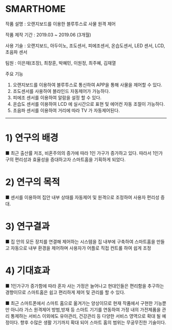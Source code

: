 # SMARTHOME

작품 설명 : 오랜지보드를 이용한 블루투스로 사물 원격 제어

작품 제작 기간 : 2019.03 ~ 2019.06 (3개월)

사용 기술 : 오랜지보드, 아두이노, 조도센서, 피에조센서, 온습도센서, LED 센서, LCD, 초음파 센서

팀원 : 이은채(조장), 최창훈, 박혜민, 이원정, 최주혜, 김재열

주요 기능
1. 오랜지보드를 이용하여 블루투스로 통신하여 APP을 통해 사물을 제어할 수 있다.
2. 조도센서를 사용하여 블라인드 자동제어가 가능하다.
3. 피에조 센서를 이용하여 알람을 설정 할 수 있다.
4. 온습도 센서를 이용하여 LCD 에 실시간으로 표현 및 에어컨 자동 조절이 가능하다.
5. 초음파 센서를 이용하여 거리에 따라 TV 가 자동제어된다.
-------------------------------------------------------------

# 1) 	연구의 배경

■   최근 출산률 저조, 비혼주의의 증가에 따라 1인 가구가 증가하고 있다. 
따라서 1인가구의 편리성과 효율성을 증대하고자 스마트홈을 기획하게 되었다.

# 2) 	연구의 목적

■  센서를 이용하여 집안 내부 상태를 자동제어 및 원격으로 조정하여 사용자 편리성 증대.

# 3)   연구결과

■  집 안의 모든 장치를 연결해 제어하는 시스템을 집 내부에 구축하여 스마트홈을 만들고 자동으로 내부 환경을 제어하며 사용자가 어플로 직접 컨트롤 하여 쉽게 조정

# 4) 기대효과

■  1인가구가 증가함에 따라 혼자 사는 가정은 늘어나고 현대인들은 편리함을 추구하는 경향이므로 스마트홈은 쉽고 편리하게 제어 및 관리를 할 수 있다.

■  최근 스마트폰에서 스마트 홈으로 옮겨가는 양상이므로 현재 작품에서 구현한 기능뿐만 아니라 가스 원격제어 방범,방재 등 스마트 기기를  연동하여 가정 내의 가전제품을 관리 통제하는 서비스 이외에도 유아관리, 건강관리 등 다양한 서비스 영역으로 확대 될 예정이다. 향후 수많은 생활 기기까지 확대 되어 스마트 홈의 범위는 무궁무진한 기술이다.
